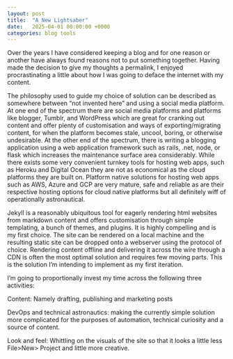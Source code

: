 ```yaml
---
layout: post
title:  "A New Lightsaber"
date:   2025-04-01 00:00:00 +0000
categories: blog tools
---
```


Over the years I have considered keeping a blog and for one reason or another have always found reasons not to put something together. Having made the decision to give my thoughts a permalink, I enjoyed procrastinating a little about how I was going to deface the internet with my content. 

The philosophy used to guide my choice of solution can be described as somewhere between “not invented here” and using a social media platform. At one end of the spectrum there are social media platforms and platforms like blogger, Tumblr, and WordPress which are great for cranking out content and offer plenty of customisation and ways of exporting/migrating content, for when the platform becomes stale, uncool, boring, or otherwise undesirable. At the other end of the spectrum, there is writing a blogging application using a web application framework such as rails, .net, node, or flask which increases the maintenance surface area considerably. While there exists some very convenient turnkey tools for hosting web apps, such as Heroku and Digital Ocean they are not as economical as the cloud platforms they are built on. Platform native solutions for hosting web apps such as AWS, Azure and GCP are very mature, safe and reliable as are their respective hosting options for cloud native platforms but all definitely wiff of operationally astronautical.  

 Jekyll is a reasonably ubiquitous tool for eagerly rendering html websites from markdown content and offers customisation through simple templating, a bunch of themes, and plugins. It is highly compelling and is my first choice. The site can be rendered on a local machine and the resulting static site can be dropped onto a webserver using the protocol of choice. Rendering content offline and delivering it across the wire through a CDN is often the most optimal solution and requires few moving parts. This is the solution I’m intending to implement as my first iteration.  

I’m going to proportionally invest my time across the following three activities:  

Content: Namely drafting, publishing and marketing posts 

DevOps and technical astronautics:  making the currently simple solution more complicated for the purposes of automation, technical curiosity and a source of content. 

Look and feel: Whittling on the visuals of the site so that it looks a little less File>New> Project and little more creative. 